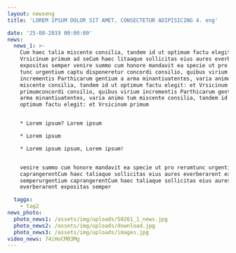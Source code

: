 ```yaml
---
layout: newseng
title: 'LOREM IPSUM DOLOR SIT AMET, CONSECTETUR ADIPISICING 4. eng'

date: '25-08-2019 00:00:00'
news:
  news_1: >-
    Cum haec talia miscente consilia, tandem id ut optimum factu elegit: et
    Vrsicinum primum ad seCum haec litaaque sollicitas eius aures everberarent
    expositas semper venire summo cum honore mandavit ea specie ut pro rerum
    tunc urgentium captu disponeretur concordi consilio, quibus virium
    incrementis Parthicarum gentium a arma minantiuatentes, varia animo tum
    miscente consilia, tandem id ut optimum factu elegit: et Vrsicinum
    primumconcordi consilio, quibus virium incrementis Parthicarum gentium a
    arma minantiuatentes, varia animo tum miscente consilia, tandem id ut
    optimum factu elegit: et Vrsicinum primum 


    * Lorem ipsum? Lorem ipsum 

    * Lorem ipsum 

    * Lorem ipsum ipsum, Lorem ipsum! 


    venire summo cum honore mandavit ea specie ut pro rerumtunc urgentium
    caprangerentCum haec taliaque sollicitas eius aures everberarent expositas
    semperurgentium caprangerentCum haec taliaque sollicitas eius aures
    everberarent expositas semper

  taggx:
    - tag2
news_photo:
  photo_news1: /assets/img/uploads/50261_1_news.jpg
  photo_news2: /assets/img/uploads/download.jpg
  photo_news3: /assets/img/uploads/images.jpg
video_news: 74iHoCM83Mg
---
```



